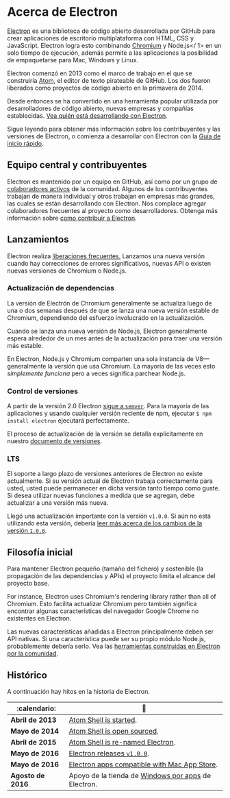 # Acerca de Electron

[Electron](https://electronjs.org) es una biblioteca de código abierto desarrollada por GitHub para crear aplicaciones de escritorio multiplataforma con HTML, CSS y JavaScript. Electron logra esto combinando [Chromium](https://www.chromium.org/Home) y Node.js</ 1> en un solo tiempo de ejecución, además permite a las aplicaciones la posibilidad de empaquetarse para Mac, Windows y Linux.</p> 

Electron comenzó en 2013 como el marco de trabajo en el que se construiría [Atom](https://atom.io), el editor de texto pirateable de GitHub. Los dos fueron liberados como proyectos de código abierto en la primavera de 2014.

Desde entonces se ha convertido en una herramienta popular utilizada por desarrolladores de código abierto, nuevas empresas y compañías establecidas. [Vea quién está desarrollando con Electron](https://electronjs.org/apps).

Sigue leyendo para obtener más información sobre los contribuyentes y las versiones de Electron, o comienza a desarrollar con Electron con la [Guía de inicio rápido](quick-start.md).

## Equipo central y contribuyentes

Electron es mantenido por un equipo en GitHub, así como por un grupo de [colaboradores activos](https://github.com/electron/electron/graphs/contributors) de la comunidad. Algunos de los contribuyentes trabajan de manera individual y otros trabajan en empresas más grandes, las cuales se están desarrollando con Electron. Nos complace agregar colaboradores frecuentes al proyecto como desarrolladores. Obtenga más información sobre [como contribuir a Electron](https://github.com/electron/electron/blob/master/CONTRIBUTING.md).

## Lanzamientos

Electron realiza [liberaciones frecuentes.](https://github.com/electron/electron/releases) Lanzamos una nueva versión cuando hay correcciones de errores significativos, nuevas API o existen nuevas versiones de Chromium o Node.js.

### Actualización de dependencias

La versión de Electrón de Chromium generalmente se actualiza luego de una o dos semanas después de que se lanza una nueva versión estable de Chromium, dependiendo del esfuerzo involucrado en la actualización.

Cuando se lanza una nueva versión de Node.js, Electron generalmente espera alrededor de un mes antes de la actualización para traer una versión más estable.

En Electron, Node.js y Chromium comparten una sola instancia de V8—generalmente la versión que usa Chromium. La mayoría de las veces esto *simplemente funciona* pero a veces significa parchear Node.js.

### Control de versiones

A partir de la versión 2.0 Electron [sigue a `semver`](https://semver.org). Para la mayoría de las aplicaciones y usando cualquier versión reciente de npm, ejecutar `$ npm install electron` ejecutará perfectamente.

El proceso de actualización de la versión se detalla explícitamente en nuestro [documento de versiones](electron-versioning.md).

### LTS

El soporte a largo plazo de versiones anteriores de Electron no existe actualmente. Si su versión actual de Electron trabaja correctamente para usted, usted puede permanecer en dicha versión tanto tiempo como guste. Si desea utilizar nuevas funciones a medida que se agregan, debe actualizar a una versión más nueva.

Llegó una actualización importante con la versión `v1.0.0`. Si aún no está utilizando esta versión, debería [ leer más acerca de los cambios de la versión `1.0.0`](https://electronjs.org/blog/electron-1-0).

## Filosofía inicial

Para mantener Electron pequeño (tamaño del fichero) y sostenible (la propagación de las dependencias y APIs) el proyecto limita el alcance del proyecto base.

For instance, Electron uses Chromium's rendering library rather than all of Chromium. Esto facilita actualizar Chromium pero también significa encontrar algunas características del navegador Google Chrome no existentes en Electron.

Las nuevas características añadidas a Electron principalmente deben ser API nativas. Si una característica puede ser su propio módulo Node.js, probablemente debería serlo. Vea las [herramientas construidas en Electron por la comunidad](https://electronjs.org/community).

## Histórico

A continuación hay hitos en la historia de Electron.

| :calendario:       | :tada:                                                                                                         |
| ------------------ | -------------------------------------------------------------------------------------------------------------- |
| **Abril de 2013**  | [Atom Shell is started](https://github.com/electron/electron/commit/6ef8875b1e93787fa9759f602e7880f28e8e6b45). |
| **Mayo de 2014**   | [Atom Shell is open sourced](https://blog.atom.io/2014/05/06/atom-is-now-open-source.html).                    |
| **Abril de 2015**  | [Atom Shell is re-named Electron](https://github.com/electron/electron/pull/1389).                             |
| **Mayo de 2016**   | [Electron releases `v1.0.0`](https://electronjs.org/blog/electron-1-0).                                        |
| **Mayo de 2016**   | [Electron apps compatible with Mac App Store](mac-app-store-submission-guide.md).                              |
| **Agosto de 2016** | Apoyo de la tienda de [Windows por apps](windows-store-guide.md) de Electron.                                  |